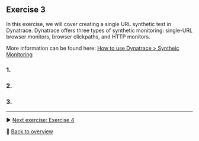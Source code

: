 ## Exercise 3
In this exercise, we will cover creating a single URL synthetic test in Dynatrace. Dynatrace offers three types of synthetic monitoring: single-URL browser monitors, browser clickpaths, and HTTP monitors.

More information can be found here: [How to use Dynatrace > Syntheic Monitoring](https://www.dynatrace.com/support/help/how-to-use-dynatrace/synthetic-monitoring)

### 1.

### 2.

### 3.

---

:arrow_forward: [Next exercise: Exercise 4](/ex4)

:arrow_up_small: [Back to overview](https://github.com/performgohot19/DEM)
